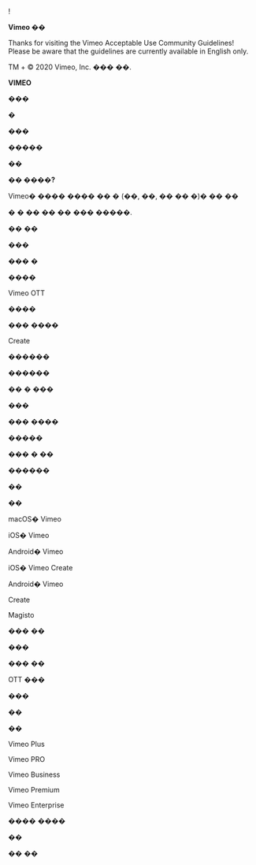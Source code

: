 !

**Vimeo ��**

Thanks for visiting the Vimeo Acceptable Use Community Guidelines! Please be aware that the guidelines are currently available in English only.

TM + © 2020 Vimeo, Inc. ��� ��.

**VIMEO**

**���**

**�**

**���**

**�����**

**��**

**�� ����?**

Vimeo� ���� ���� �� � (��, ��, �� �� �)� �� ��

� � �� �� �� ��� �����.

�� ��

���

��� �

����

Vimeo OTT

����

��� ����

Create

������

������

�� � ���

���

��� ����

�����

��� � ��

������

��

��

macOS� Vimeo

iOS� Vimeo

Android� Vimeo

iOS� Vimeo Create

Android� Vimeo

Create

Magisto

��� ��

���

��� ��

OTT ���

���

��

��

Vimeo Plus

Vimeo PRO

Vimeo Business

Vimeo Premium

Vimeo Enterprise

���� ����

��

�� ��

